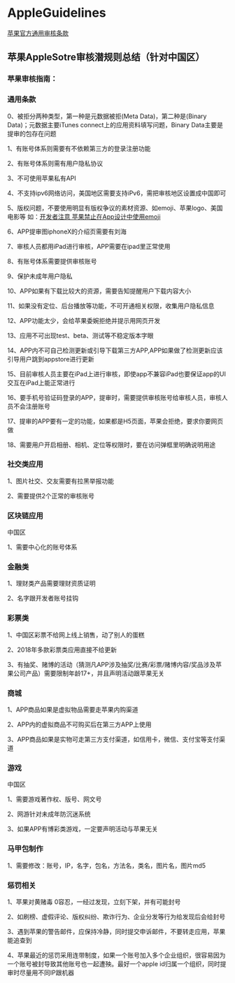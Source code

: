# AppleGuidelines

[苹果官方通用审核条款](https://developer.apple.com/cn/app-store/review/guidelines/)

## 苹果AppleSotre审核潜规则总结（针对中国区）

### 苹果审核指南：

### 通用条款

0、被拒分两种类型，第一种是元数据被拒(Meta Data)，第二种是(Binary Data)；元数据主要iTunes connect上的应用资料填写问题，Binary Data主要是提审的包存在问题

1、有账号体系则需要有不依赖第三方的登录注册功能

2、有账号体系则需有用户隐私协议

3、不可使用苹果私有API

4、不支持ipv6网络访问，美国地区需要支持iPv6，需把审核地区设置成中国即可

5、版权问题，不要使用明显有版权争议的素材资源、如emoji、苹果logo、美国电影等 如：[开发者注意 苹果禁止在App设计中使用emoji](https://www.feng.com/iPhone/news/2018-02-05/_696078.shtml)

6、APP提审图iphoneX的介绍页需要有刘海

7、审核人员都用iPad进行审核，APP需要在ipad里正常使用

8、有账号体系需要提供审核账号

9、保护未成年用户隐私

10、APP如果有下载比较大的资源，需要告知提醒用户下载内容大小

11、如果没有定位、后台播放等功能，不可开通相关权限，收集用户隐私信息
 
12、APP功能太少，会给苹果委婉拒绝并提示用网页开发

13、应用不可出现test、beta、测试等不稳定版本字眼

14、APP内不可自己检测更新或引导下载第三方APP,APP如果做了检测更新应该引导用户跳到appstore进行更新

15、目前审核人员主要在iPad上进行审核，即使app不兼容iPad也要保证app的UI交互在iPad上能正常进行

16、要手机号验证码登录的APP，提审时，需要提供审核账号给审核人员，审核人员不会注册账号

17、提审的APP要有一定的功能，如果都是H5页面，苹果会拒绝，要求你要网页做

18、需要用户开启相册、相机、定位等权限时，要在访问弹框里明确说明用途

### 社交类应用

1、图片社交、交友需要有拉黑举报功能

2、需要提供2个正常的审核账号

### 区块链应用

中国区

1、需要中心化的账号体系

### 金融类

1、理财类产品需要理财资质证明

2、名字跟开发者账号挂钩

### 彩票类

1、中国区彩票不给网上线上销售，动了别人的蛋糕

2、2018年多款彩票类应用直接不给更新

3、有抽奖、赌博的活动（猜测凡APP涉及抽奖/比赛/彩票/赌博内容/奖品涉及苹果公司产品）需要限制年龄17+，并且声明活动跟苹果无关

### 商城
1、APP商品如果是虚拟物品需要走苹果内购渠道

2、APP内的虚拟商品不可购买后在第三方APP上使用

3、APP商品如果是实物可走第三方支付渠道，如信用卡，微信、支付宝等支付渠道

### 游戏
中国区

1、需要游戏著作权、版号、网文号

2、网游针对未成年防沉迷系统

3、如果APP有博彩类游戏，一定要声明活动与苹果无关

### 马甲包制作

1、需要修改：账号，IP，名字，包名，方法名，类名，图片名，图片md5

### 惩罚相关

1、苹果对黄赌毒 0容忍，一经过发现，立刻下架，并有可能封号

2、如刷榜、虚假评论、版权纠纷、欺诈行为、企业分发等行为给发现后会给封号

3、遇到苹果的警告邮件，应保持冷静，同时提交申诉邮件，不要转走应用，苹果能追查到

4、苹果最近的惩罚采用连带制度，如果一个账号加入多个企业组织，很容易因为一个账号被封导致其他账号也一起遭殃。最好一个apple id归属一个组织，同时提审时尽量用不同IP跟机器
